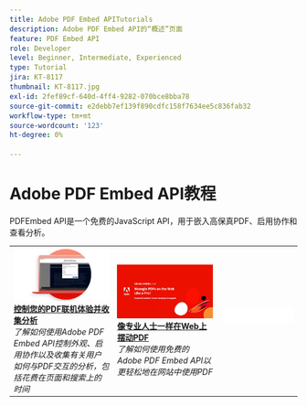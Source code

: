 ```yaml
---
title: Adobe PDF Embed APITutorials
description: Adobe PDF Embed API的“概述”页面
feature: PDF Embed API
role: Developer
level: Beginner, Intermediate, Experienced
type: Tutorial
jira: KT-8117
thumbnail: KT-8117.jpg
exl-id: 2fef89cf-640d-4ff4-9282-070bce8bba78
source-git-commit: e2debb7ef139f890cdfc158f7634ee5c836fab32
workflow-type: tm+mt
source-wordcount: '123'
ht-degree: 0%

---
```


# Adobe PDF Embed API教程

PDFEmbed API是一个免费的JavaScript API，用于嵌入高保真PDF、启用协作和查看分析。

<table style="table-layout:fixed">
<tr>
 <td>
   <a href="controlpdfexperience.md">
      <img alt="控制您的PDF在线体验并收集分析" src="assets/ControlPDF_thumb.png" />
   </a>
    <div>
   <a href="controlpdfexperience.md"><strong>控制您的PDF联机体验并收集分析</strong></a>
    </div>
    <em>了解如何使用Adobe PDF Embed API控制外观、启用协作以及收集有关用户如何与PDF交互的分析，包括花费在页面和搜索上的时间</em>
    <br>
  </td>
  <td>
   <a href="https://experienceleague.adobe.com/docs/adobe-developers-live-events/events/2021/oct2021/pdf-embed-api.html">
      <img alt="像专业人士一样在Web上摆动PDF" src="assets/Wrangle_1280.png" />
   </a>
    <div>
   <a href="https://experienceleague.adobe.com/docs/adobe-developers-live-events/events/2021/oct2021/pdf-embed-api.html"><strong>像专业人士一样在Web上摆动PDF</strong></a>
    </div>
    <em>了解如何使用免费的Adobe PDF Embed API以更轻松地在网站中使用PDF</em>
    <br>
  </td>
  <td>
    <img alt="间隔物" src="../assets/WhiteBanner_Placeholder.png" />
    <div>
    <br>
  </td>
</tr>
</table>

